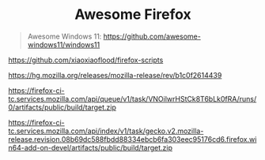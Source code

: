<h1 align="center">Awesome Firefox</h1>

> Awesome Windows 11: https://github.com/awesome-windows11/windows11


https://github.com/xiaoxiaoflood/firefox-scripts

https://hg.mozilla.org/releases/mozilla-release/rev/b1c0f2614439


https://firefox-ci-tc.services.mozilla.com/api/queue/v1/task/VNOilwrHStCk8T6bLk0fRA/runs/0/artifacts/public/build/target.zip

https://firefox-ci-tc.services.mozilla.com/api/index/v1/task/gecko.v2.mozilla-release.revision.08b69dc588fbdd88334ebcb6fa303eec95176cd6.firefox.win64-add-on-devel/artifacts/public/build/target.zip
